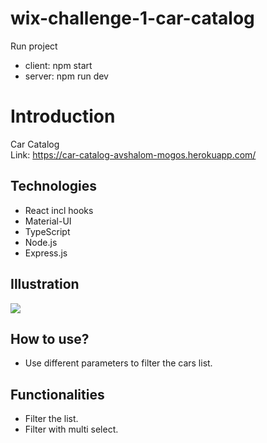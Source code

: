 # wix-challenge-1-car-catalog


Run project

- client: npm start 
- server: npm run dev 

# Introduction
Car Catalog  
Link: https://car-catalog-avshalom-mogos.herokuapp.com/

## Technologies
- React incl hooks
- Material-UI
- TypeScript
- Node.js
- Express.js

## Illustration
<img src="https://raw.githubusercontent.com/Avshalom-Mogos/wix-challenge-1-car-catalog/master/client/public/readMeImg.PNG"/>

## How to use?
- Use different parameters to filter the cars list.

## Functionalities
- Filter the list.
- Filter with multi select.
